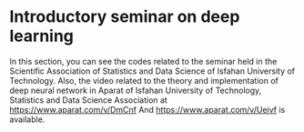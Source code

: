 # Introductory seminar on deep learning
In this section, you can see the codes related to the seminar held in the Scientific Association of Statistics and Data Science of Isfahan University of Technology. Also, the video related to the theory and implementation of deep neural network in Aparat of Isfahan University of Technology, Statistics and Data Science Association at https://www.aparat.com/v/DmCnf And https://www.aparat.com/v/Ueivf is available.
 
